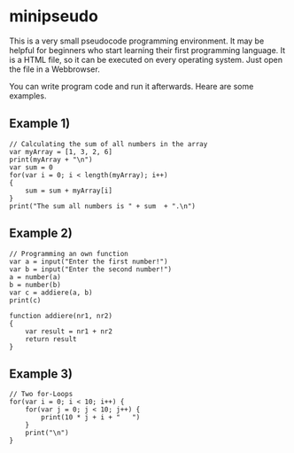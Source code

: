 # minipseudo
This is a very small pseudocode programming environment. It may be helpful for beginners who start learning their first programming language.
It is a HTML file, so it can be executed on every operating system. Just open the file in a Webbrowser.

You can write program code and run it afterwards. Heare are some examples.

## Example 1)

    // Calculating the sum of all numbers in the array
    var myArray = [1, 3, 2, 6] 
    print(myArray + "\n") 
    var sum = 0 
    for(var i = 0; i < length(myArray); i++) 
    {  
        sum = sum + myArray[i]  
    }  
    print("The sum all numbers is " + sum  + ".\n") 

## Example 2) 

    // Programming an own function
    var a = input("Enter the first number!")
    var b = input("Enter the second number!")
    a = number(a)
    b = number(b)
    var c = addiere(a, b)
    print(c)

    function addiere(nr1, nr2)
    {
        var result = nr1 + nr2
        return result
    }

## Example 3) 

    // Two for-Loops
    for(var i = 0; i < 10; i++) {
        for(var j = 0; j < 10; j++) {
            print(10 * j + i + "   ")  
        }
        print("\n") 
    }
